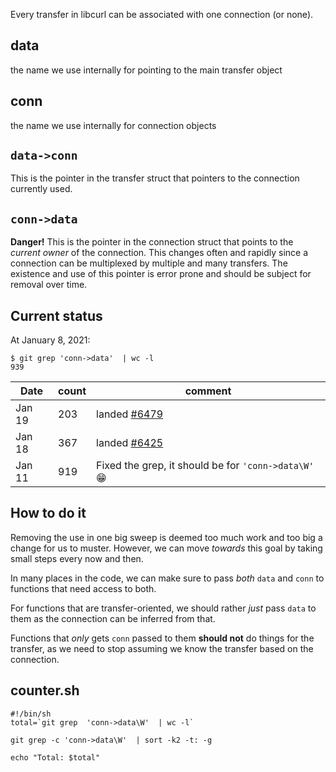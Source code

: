 Every transfer in libcurl can be associated with one connection (or none).

## data

the name we use internally for pointing to the main transfer object

## conn

the name we use internally for connection objects

## `data->conn`

This is the pointer in the transfer struct that pointers to the connection currently used.

## `conn->data`

**Danger!** This is the pointer in the connection struct that points to the *current owner* of the connection. This changes often and rapidly since a connection can be multiplexed by multiple and many transfers. The existence and use of this pointer is error prone and should be subject for removal over time.

## Current status

At January 8, 2021:
~~~shell
$ git grep 'conn->data'  | wc -l
939
~~~

|Date| count | comment |
|----|-------|---------|
|Jan 19 | 203 | landed [#6479](https://github.com/curl/curl/pull/6479)
|Jan 18 | 367 | landed [#6425](https://github.com/curl/curl/pull/6425)
|Jan 11 | 919 | Fixed the grep, it should be for `'conn->data\W'` :grin: 


## How to do it

Removing the use in one big sweep is deemed too much work and too big a change for us to muster. However, we can move *towards* this goal by taking small steps every now and then.

In many places in the code, we can make sure to pass *both* `data` and `conn` to functions that need access to both.

For functions that are transfer-oriented, we should rather *just* pass `data` to them as the connection can be inferred from that.

Functions that *only* gets `conn` passed to them **should not** do things for the transfer, as we need to stop assuming we know the transfer based on the connection.

## counter.sh
~~~shell
#!/bin/sh
total=`git grep  'conn->data\W'  | wc -l`

git grep -c 'conn->data\W'  | sort -k2 -t: -g

echo "Total: $total"
